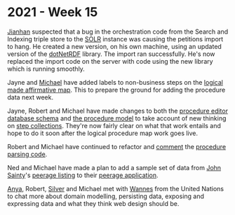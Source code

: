 # 2021 - Week 15

[Jianhan](https://twitter.com/jianhanzhu) suspected that a bug in the orchestration code from the Search and Indexing triple store to the [SOLR](https://en.wikipedia.org/wiki/Apache_Solr) instance was causing the petitions import to hang. He created a new version, on his own machine, using an updated version of the [dotNetRDF](https://www.dotnetrdf.org/) library. The import ran successfully. He's now replaced the import code on the server with code using the new library which is running smoothly.

Jayne and [Michael](https://twitter.com/fantasticlife) have added labels to non-business steps on the [logical made affirmative map](https://ukparliament.github.io/ontologies/procedure/flowcharts/sis/logic-gates/made-affirmative.pdf). This to prepare the ground for adding the procedure data next week.

Jayne, Robert and Michael have made changes to both the [procedure editor database schema](https://github.com/ukparliament/ontologies/blob/master/procedure/meta/editor/schema.pdf) and [the procedure model](https://ukparliament.github.io/ontologies/procedure/procedure-ontology.html) to take account of new thinking on [step collections](https://ukparliament.github.io/ontologies/procedure/procedure-ontology.html#d4e244). They're now fairly clear on what that work entails and hope to do it soon after the logical procedure map work goes live.

Robert and Michael have continued to refactor and [comment](https://api.parliament.uk/procedures/meta/comments) the [procedure parsing code](https://github.com/ukparliament/procedure-parsing).

Ned and Michael have made a plan to add a sample set of data from [John Sainty](https://en.wikipedia.org/wiki/John_Sainty_(civil_servant))'s [peerage listing](https://www.wiley.com/en-gb/Peerage+Creations%3A+Chronological+Lists+of+Creations+in+the+Peerages+of+England+and+Great+Britain+1649+1800+and+of+Ireland+1603+1898-p-9781405180436) to their [peerage application](https://api.parliament.uk/peerages).

[Anya](https://twitter.com/bitten_), Robert, [Silver](https://twitter.com/silveroliver) and Michael met with [Wannes](https://twitter.com/wanneslint) from the United Nations to chat more about domain modelling, persisting data, exposing and expressing data and what they think web design should be.
